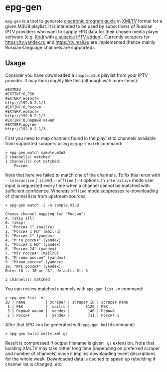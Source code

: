 epg-gen
=======

`epg-gen` is a tool to generate [electronic program
guide](https://en.wikipedia.org/wiki/Electronic_Program_Guide) in
[XMLTV](http://xmltv.org) format for a given M3U8 playlist. It is intended to
be used by subscribers of Russian IPTV providers who want to supply EPG data
for their chosen media player software (e.g. [Kodi](https://kodi.tv) with [a
suitable IPTV addon](http://kodi.wiki/view/Add-on:IPTV_Simple_Client)).
Currently scrapers for <https://tv.yandex.ru> and <https://tv.mail.ru> are
implemented (hence mainly Russian-language channels are supported).

Usage
-----

Consider you have downloaded a `sample.m3u8` playlist from your IPTV provider.
It may look roughly like this (although with more items):

```
#EXTM3U
#EXTINF:0,РБК
#EXTGRP:новости
http://192.0.2.1/1
#EXTINF:0,Россия
#EXTGRP:новости
http://192.0.2.1/2
#EXTINF:0,Первый канал
#EXTGRP:другие
http://192.0.2.1/3
```

First you need to map channels found in the playlist to channels available from
supported scrapers using `epg-gen match` command:

```
> epg-gen match sample.m3u8
2 channel(s) matched
1 channel(s) not matched:
    Россия
```

Note that here we failed to match one of the channels. To fix this rerun with
`--interactive` (`-i`) and `--offline` (`-n`) options. In `interactive` mode
user input is requested every time when a channel cannot be matched with
sufficient confidence. Whereas `offline` mode suppresses re-downloading of
channel lists from upstream sources:

```
> epg-gen match -i -n sample.m3u8

Choose channel mapping for "Россия":
A. (skip all)
0. (skip)
1. "Россия 1" (mailru)
2. "Россия 1 HD" (mailru)
3. "Россия 1" (yandex)
4. "М тв россия" (yandex)
5. "Россия 1 HD" (yandex)
6. "Россия 24" (yandex)
7. "MTV Россия" (mailru)
8. "М тиви россия" (yandex)
9. "Мтиви россия" (yandex)
10. "Мтв россия" (yandex)
Enter (0 .. 10 or "A", default: 0): 3

3 channel(s) matched
```

You can review matched channels with `epg-gen list -m` command:

```
> epg-gen list -m
ID | name         | scraper | scraper ID | scraper name
 1 | РБК          |  mailru |       1126 | РБК
 3 | Первый канал |  yandex |        146 | Первый
 2 | Россия       |  yandex |        711 | Россия 1
```

After that EPG can be generated with `epg-gen build` command:

```
> epg-gen build xmltv.xml.gz
```

Result is compressed if output filename is given `.gz` extension. Note that
building XMLTV may take rather long time (depending on preferred scraper and
number of channels) since it implies downloading event descriptions for the
whole week. Downloaded data is cached to speed up rebuilding if channel list is
changed, etc.

